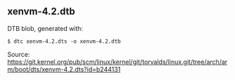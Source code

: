 <!--
SPDX-FileCopyrightText: 2021 Armijn Hemel <armijn+github@tjaldur.nl>

SPDX-License-Identifier: CC0-1.0
-->

## xenvm-4.2.dtb

DTB blob, generated with:

    $ dtc xenvm-4.2.dts -o xenvm-4.2.dtb

Source: https://git.kernel.org/pub/scm/linux/kernel/git/torvalds/linux.git/tree/arch/arm/boot/dts/xenvm-4.2.dts?id=b244131
